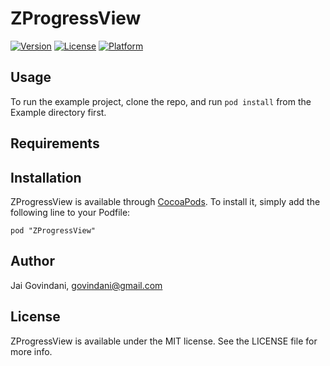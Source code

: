 # ZProgressView

[![Version](https://img.shields.io/cocoapods/v/ZProgressView.svg?style=flat)](http://cocoadocs.org/docsets/ZProgressView)
[![License](https://img.shields.io/cocoapods/l/ZProgressView.svg?style=flat)](http://cocoadocs.org/docsets/ZProgressView)
[![Platform](https://img.shields.io/cocoapods/p/ZProgressView.svg?style=flat)](http://cocoadocs.org/docsets/ZProgressView)

## Usage

To run the example project, clone the repo, and run `pod install` from the Example directory first.

## Requirements

## Installation

ZProgressView is available through [CocoaPods](http://cocoapods.org). To install
it, simply add the following line to your Podfile:

    pod "ZProgressView"

## Author

Jai Govindani, govindani@gmail.com

## License

ZProgressView is available under the MIT license. See the LICENSE file for more info.

